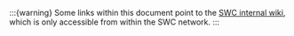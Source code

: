 :::{warning}
Some links within this document point to the
[SWC internal wiki](https://wiki.ucl.ac.uk/display/SI/SWC+Intranet),
which is only accessible from within the SWC network.
:::
